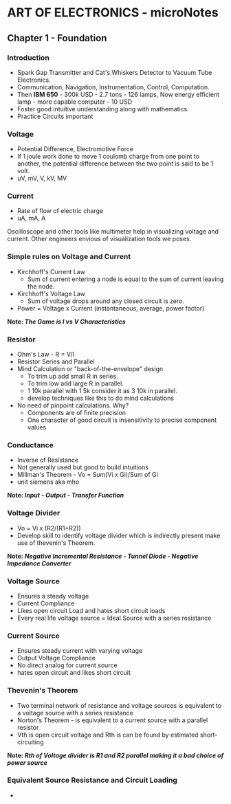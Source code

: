# ART OF ELECTRONICS - microNotes

## Chapter 1 - Foundation

### Introduction
- Spark Gap Transmitter and Cat's Whiskers Detector to Vacuum Tube Electronics.
- Communication, Navigation, Instrumentation, Control, Computation.
- Then **IBM 650** - 300k USD - 2.7 tons - 126 lamps, Now energy efficient lamp - more capable computer - 10 USD
- Foster good intuitive understanding along with mathematics
- Practice Circuits important

### Voltage
- Potential Difference, Electromotive Force
- If 1 joule work done to move 1 coulomb charge from one point to another, the potential difference between the two point is said to be 1 volt.
- uV, mV, V, kV, MV

### Current 
- Rate of flow of electric charge
- uA, mA, A

Oscilloscope and other tools like multimeter help in visualizing voltage and current. Other engineers envious of visualization tools we poses.

### Simple rules on Voltage and Current
- Kirchhoff's Current Law
    - Sum of current entering a node is equal to the sum of current leaving the node.
- Kirchhoff's Voltage Law
    - Sum of voltage drops around any closed circuit is zero.
- Power = Voltage x Current (instantaneous, average, power factor)

**Note: *The Game is I vs V Characteristics***

### Resistor
- Ohm's Law - R = V/I
- Resistor Series and Parallel
- Mind Calculation or "back-of-the-envelope" design
    - To trim up add small R in series.
    - To trim low add large R in parallel.
    - 1 10k parallel with 1 5k consider it as 3 10k in parallel.
    - develop techniques like this to do mind calculations
- No need of pinpoint calculations. Why?
    - Components are of finite precision
    - One character of good circuit is insensitivity to precise component values

### Conductance
- Inverse of Resistance
- Not generally used but good to build intuitions
- Millman's Theorem - Vo = Sum(Vi x Gi)/Sum of Gi
- unit siemens aka mho

**Note: *Input - Output - Transfer Function***

### Voltage Divider
- Vo = Vi x (R2/(R1+R2))
- Develop skill to identify voltage divider which is indirectly present make use of thevenin's Theorem.

**Note: *Negative Incremental Resistance - Tunnel Diode - Negative Impedance Converter***

### Voltage Source
- Ensures a steady voltage
- Current Compliance
- Likes open circuit Load and hates short circuit loads
- Every real life voltage source = Ideal Source with a series resistance

### Current Source
- Ensures steady current with varying voltage
- Output Voltage Compliance
- No direct analog for current source
- hates open circuit and likes short circuit

### Thevenin's Theorem
- Two terminal network of resistance and voltage sources is equivalent to a voltage source with a series resistance
- Norton's Theorem - is equivalent to a current source with a parallel resistor
- Vth is open circuit voltage and Rth is can be found by estimated short-circuiting

**Note: *Rth of Voltage divider is R1 and R2 parallel making it a bad choice of power source***

### Equivalent Source Resistance and Circuit Loading
- 








